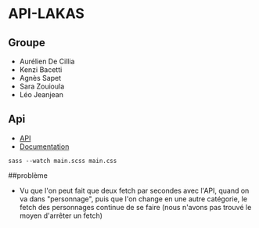 # API-LAKAS

## Groupe
- Aurélien De Cillia
- Kenzi Bacetti
- Agnès Sapet
- Sara Zouioula
- Léo Jeanjean

## Api
- [API](https://jikan.moe/)
- [Documentation](https://jikan.docs.apiary.io/#)

`sass --watch main.scss main.css`

##problème
- Vu que l'on peut fait que deux fetch par secondes avec l'API, quand on va dans "personnage", puis que l'on change en une autre catégorie, le fetch des personnages continue de se faire (nous n'avons pas trouvé le moyen d'arrêter un fetch)     
